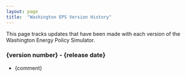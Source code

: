 ```yaml
---
layout: page
title:	"Washington EPS Version History"
---
```

This page tracks updates that have been made with each version of the Washington Energy Policy Simulator.

### **{version number} - {release date}**

* {comment}

